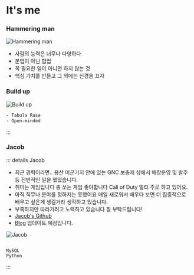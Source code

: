 # It's me 


### Hammering man
![Hammering man](/images/jacobtemplate.png)

- 사람의 능력은 너무나 다양하다
- 분업이 아닌 협업
- 꼭 필요한 일이 아니면 하지 않는 것
- 핵심 가치를 만들고 그 외에는 신경을 끄자

### Build up 
![Build up](https://sterlinghomeswpg.com/wp-content/uploads/2021/11/things-that-can-delay-new-home-build-featured-image.png)

``` bash
- Tabula Rasa
- Open-minded


```

:::

### Jacob
::: details Jacob <Badge type="tip" text="LG U+4기 " vertical="top" /> <Badge type="warning" text="NEWBIE" vertical="top" /> <Badge type="tip" text="찾아가는중" vertical="top" /> <Badge type="tip" text="Data Engineer?" vertical="top" />
- 최근 경력이라면.. 용산 미군기지 안에 있는  GNC 보충제 샵에서 매장운영 및 발주 등 전반적인 일을 했었습니다.
- 취미는 게임입니다 총 쏘는 게임 좋아합니다 Call of Duty 멀티 주로 하고 있어요.
- 아직 직무나 분야를 정하지는 못했어요 매일 새로워서 배우다 보면 더 집중적으로 배우고 싶은게 생길거라 생각하고 있습니다.
- 부족하지만 따라가려고 노력하고 있습니다 잘 부탁드립니다!                                                             
- [Jacob's Github](https://github.com/Jacob-53)
- [Blog](https://jacob-53.github.io/) 업데이트 예정입니다.

![Jacob](/images/doh2.webp)
```

MySQL
Python

```
:::

